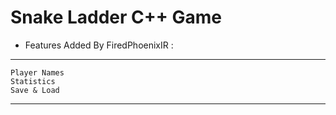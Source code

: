 # Snake Ladder C++ Game
* Features Added By FiredPhoenixIR :
---
    Player Names
    Statistics
    Save & Load
---
